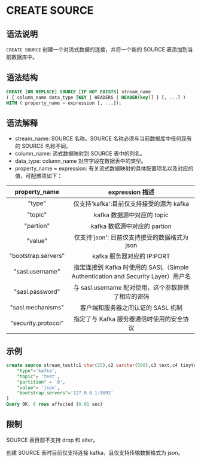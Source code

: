 # **CREATE SOURCE**

## **语法说明**

`CREATE SOURCE` 创建一个对流式数据的连接，并将一个新的 SOURCE 表添加到当前数据库中。

## **语法结构**

```sql
CREATE [OR REPLACE] SOURCE [IF NOT EXISTS] stream_name 
( { column_name data_type [KEY | HEADERS | HEADER(key)] } [, ...] )
WITH ( property_name = expression [, ...]);
```

## 语法解释

- stream_name: SOURCE 名称。SOURCE 名称必须与当前数据库中任何现有的 SOURCE 名称不同。
- column_name: 流式数据映射到 SOURCE 表中的列名。
- data_type: column_name 对应字段在数据表中的类型。
- property_name = expression: 有关流式数据映射的具体配置项名以及对应的值，可配置项如下：

|    property_name    |                                 expression 描述                                  |
| :-----------------: | :------------------------------------------------------------------------------: |
|       "type"        |                     仅支持'kafka':目前仅支持接受的源为 kafka                     |
|       "topic"       |                            kafka 数据源中对应的 topic                            |
|      "partion"      |                           kafka 数据源中对应的 partion                           |
|       "value"       |                  仅支持'json':  目前仅支持接受的数据格式为 json                  |
| "bootstrap.servers" |                            kafka 服务器对应的 IP:PORT                            |
|   "sasl.username"   | 指定连接到 Kafka 时使用的 SASL（Simple Authentication and Security Layer）用户名 |
|   "sasl.password"   |               与 sasl.username 配对使用，这个参数提供了相应的密码                |
|  "sasl.mechanisms"  |                        客户端和服务器之间认证的 SASL 机制                        |
| "security.protocol" |                    指定了与 Kafka 服务器通信时使用的安全协议                     |

## **示例**

```sql
create source stream_test(c1 char(25),c2 varchar(500),c3 text,c4 tinytext,c5 mediumtext,c6 longtext )with(
    "type"='kafka',
    "topic"= 'test',
    "partition" = '0',
    "value"= 'json',
    "bootstrap.servers"='127.0.0.1:9092'   
)
Query OK, 0 rows affected (0.01 sec)
```

## 限制

SOURCE 表目前不支持 drop 和 alter。

创建 SOURCE 表时目前仅支持连接 kafka，且仅支持传输数据格式为 json。
